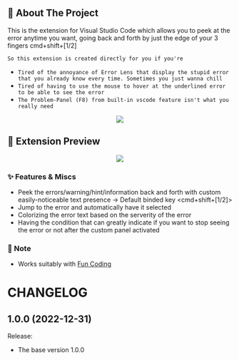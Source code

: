 ## 🎩 About The Project

This is the extension for Visual Studio Code which allows you to peek at the error anytime you want, going back and forth by just the edge of your 3 fingers cmd+shift+[1/2]

`So this extension is created directly for you if you're`

- `Tired of the annoyance of Error Lens that display the stupid error that you already know every time. Sometimes you just wanna chill`
- `Tired of having to use the mouse to hover at the underlined error to be able to see the error`
- `The Problem-Panel (F8) from built-in vscode feature isn't what you really need`

<p align="center">
<img src="https://user-images.githubusercontent.com/36455825/210128077-e927836c-16d5-42d2-b50f-c271e0b3ecd1.gif">
</p>

## 🌟 Extension Preview

<p align="center">
<img src="https://user-images.githubusercontent.com/36455825/210128121-e22a3040-734e-434c-a282-61489a7c8432.gif">
</p>

### ✨ Features & Miscs

- Peek the errors/warning/hint/information back and forth with custom easily-noticeable text presence -> Default binded key <cmd+shift+[1/2]>
- Jump to the error and automatically have it selected
- Colorizing the error text based on the serverity of the error
- Having the condition that can greatly indicate if you want to stop seeing the error or not after the custom panel activated

### 🚩 Note

- Works suitably with [Fun Coding](https://marketplace.visualstudio.com/items?itemName=Thiti-Dev.fun-coding)

# CHANGELOG

## 1.0.0 (2022-12-31)

Release:

- The base version 1.0.0
